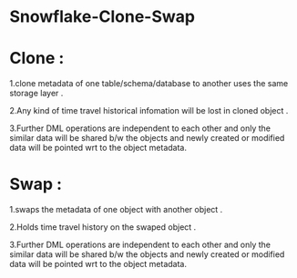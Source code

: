 # Snowflake-Clone-Swap

# Clone  : 

1.clone metadata of one table/schema/database to another uses the same storage layer .

2.Any kind of time travel historical infomation will be lost in cloned object .

3.Further DML operations are independent to each other and only the similar data will be shared b/w the objects and newly created or modified data will be                  pointed wrt to the object metadata.
         
# Swap  :

1.swaps the metadata of one object with another object . 
         
2.Holds time travel history on the swaped object .
         
3.Further DML operations are independent to each other and only the similar data will be shared b/w the objects and newly created or modified data will be                  pointed wrt to the object metadata.
         
